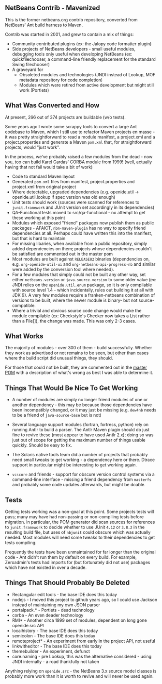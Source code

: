 NetBeans Contrib - Mavenized
----------------------------

This is the former netbeans.org contrib repository, converted from NetBeans' Ant build harness to Maven.

Contrib was started in 2001, and grew to contain a mix of things:

 * Community contributed plugins (ex: the Jalopy code formatter plugin)
 * Side projects of NetBeans developers - small useful modules, debugging tools only useful when developing NetBeans (ex: quickfilechooser, a command-line friendly replacement for the standard Swing filechooser)
 * A graveyard for
   * Obsoleted modules and technologies (JNDI instead of Lookup, MOF metadata repository for code completion)
   * Modules which were retired from active development but might still work (Portlets)


What Was Converted and How
------------------------

At present, 266 out of 374 projects are buildable (w/o tests).

Some years ago I wrote some scrappy tools to convert a large Ant codebase to Maven, which I still use to refactor Maven projects en masse - it was pretty straightforward to read a module manifest, a project.xml and a project.properties and generate a Maven `pom.xml` that, for straightforward projects, would "just work".

In the process, we've probably raised a few modules from the dead - now you, too can build Karel Gardas' CORBA module from 1999! (well, actually having that not fail would take a bit of work)

 * Code to standard Maven layout
 * Generated `pom.xml` files from manifest, project.properties and project.xml from original project
 * Where detectable, upgraded dependencies (e.g. openide.util -> openide.util.lookup if spec version was old enough)
 * Unit tests should work (sources were scanned for references to `junit.framework` and JUnit version set accordingly in its dependencies)
 * QA-Functional tests moved to src/qa-functional - no attempt to get these working at this point
 * Modules which exposed "friend" packages now publish them as public packages - AFAICT, `nbm-maven-plugin` has no way to specify friend dependencies at all.  Perhaps could have written this into the manifest, but that is hard to maintain
 * For missing libaries, when available from a public repository, simply added dependencies on them; projects whose dependencies couldn't be satisfied are commented out in the master pom
 * Most modules are built against `RELEASE82` binaries (dependencies on, e.g. `org-openide-util-ui` and `org-netbeans-api-progress-nb` and similar were added by the conversion tool where needed).
 * For a few modules that simply could not be built any other way, set either `netbeans.version` or `java.source.version` to some older value (ex: JNDI relies on the `openide.util.enum` package, so it is only compilable with source level 1.4 - which incidentally, rules out building it at all with JDK 9).  A very few modules require a franken-netbeans combination of versions to be built, where the newer module is binary- but not source-compatible.
 * Where a trivial and obvious source code change would make the module compilable (ex: Checkstyle's Checker now takes a List<File> rather than a File[]), the change was made.  This was only 2-3 cases.


What Works
---------

The majority of modules - over 300 of them - build successfully.  Whether they work as advertised or not remains to be seen, but other than cases where the build script did unusual things, they should.

For those that could not be built, they are commented out in the [master POM](pom.xml) with a description of what's wrong as best I was able to determine it.


Things That Would Be Nice To Get Working
-------------------------------------

 * A number of modules are simply no longer friend modules of one or another dependency - this may be because those dependencies have been incompatibly changed, or it may just be missing (e.g. `dew4nb` needs to be a friend of `java-source-base` but is not)

 * Several language support modules (fortran, fortress, python) rely on running Antlr to build a parser.  The Antlr Maven plugin should do just fine to revive these (most appear to have used Antlr 2.x); doing so was just out of scope for getting the maximum number of things usable quickly.  Should be easy to fix.

 * The Solaris native tools team did a number of projects that probably need small tweaks to get working - a dependency here or there.  Dtrace support in particular might be interesting to get working again.

 * `vcscore` and friends - support for obscure version control systems via a command-line interface - missing a friend dependency from `masterfs` and probably some code updates afterwards, but might be doable.


Tests
----

Getting tests working was a non-goal at this point.  Some projects tests will pass; many may have had non-passing or non-compiling tests before migration.  In particular, the POM generator did scan sources for references to `junit.framework` to decide whether to use JUnit `4.12` or `3.8.2` in the resulting build file, but uses of `nbjunit` could obscure which was actually needed.  Most modules will need some tweaks to their dependencies to get tests compiling.

Frequently the tests have been unmaintained for far longer than the original code - Ant didn't run them by default on every build.  For example, Zeroadmin's tests had imports for (but fortunately did not use) packages which have not existed in over a decade.


Things That Should Probably Be Deleted
-----------------------------------

 * Rectangular edit tools - the base IDE does this today
 * nodejs - I moved this project to github years ago, so I could use Jackson instead of maintaining my own JSON parser
 * portalpack.* - Portlets - dead technology
 * corba - An even deader technology
 * RMI* - Another circa 1999 set of modules, dependent on long gone openide.src API
 * localhistory - The base IDE does this today
 * semicolon - The base IDE does this today
 * remoteproject* - An experiment from early in the project API, not useful
 * linkwitheditor - The base IDE does this today
 * themebuilder - An experiment, defunct
 * core.naming - pre Lookup, this was the alternative considered - using JNDI internally - a road thankfully not taken

Anything relying on `openide.src` - the NetBeans 3.x source model classes is probably more work than it is worth to revive and will never be used again.



